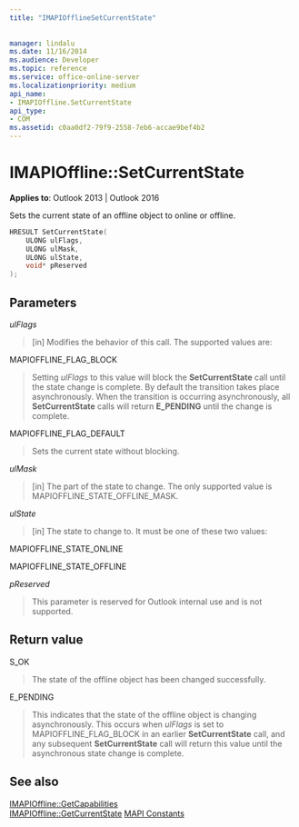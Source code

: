 ```yaml
---
title: "IMAPIOfflineSetCurrentState"
 
 
manager: lindalu
ms.date: 11/16/2014
ms.audience: Developer
ms.topic: reference
ms.service: office-online-server
ms.localizationpriority: medium
api_name:
- IMAPIOffline.SetCurrentState
api_type:
- COM
ms.assetid: c0aa0df2-79f9-2558-7eb6-accae9bef4b2
---
```


# IMAPIOffline::SetCurrentState

**Applies to**: Outlook 2013 | Outlook 2016
  
Sets the current state of an offline object to online or offline.
  
```cpp
HRESULT SetCurrentState( 
    ULONG ulFlags, 
    ULONG ulMask, 
    ULONG ulState, 
    void* pReserved 
);
```

## Parameters

 _ulFlags_
  
> [in] Modifies the behavior of this call. The supported values are:

MAPIOFFLINE_FLAG_BLOCK
  
> Setting _ulFlags_ to this value will block the **SetCurrentState** call until the state change is complete. By default the transition takes place asynchronously. When the transition is occurring asynchronously, all **SetCurrentState** calls will return **E_PENDING** until the change is complete.

MAPIOFFLINE_FLAG_DEFAULT
  
> Sets the current state without blocking.

 _ulMask_
  
> [in] The part of the state to change. The only supported value is MAPIOFFLINE_STATE_OFFLINE_MASK.

 _ulState_
  
> [in] The state to change to. It must be one of these two values:

MAPIOFFLINE_STATE_ONLINE
  
>

MAPIOFFLINE_STATE_OFFLINE
  
>

 _pReserved_
  
> This parameter is reserved for Outlook internal use and is not supported.

## Return value

S_OK
  
> The state of the offline object has been changed successfully.

E_PENDING
  
> This indicates that the state of the offline object is changing asynchronously. This occurs when _ulFlags_ is set to MAPIOFFLINE_FLAG_BLOCK in an earlier **SetCurrentState** call, and any subsequent **SetCurrentState** call will return this value until the asynchronous state change is complete.

## See also

[IMAPIOffline::GetCapabilities](imapioffline-getcapabilities.md)  
[IMAPIOffline::GetCurrentState](imapioffline-getcurrentstate.md)
[MAPI Constants](mapi-constants.md)
